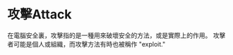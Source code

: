 [Title]: # (攻擊)
[Order]: # (9)

# 攻擊Attack

在電腦安全裏，攻擊指的是一種用來破壞安全的方法，或是實際上的作用。 攻擊者可能是個人或組織，而攻擊方法有時也被稱作 "exploit."